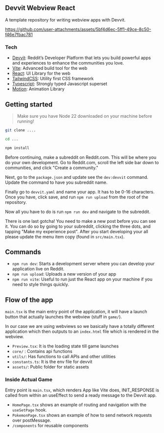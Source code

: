 ## Devvit Webview React

A template repository for writing webview apps with Devvit.

https://github.com/user-attachments/assets/5bf4d6ec-5ff1-49ce-8c50-f46e7fbac781

### Tech

- [Devvit](https://developers.reddit.com/docs/): Reddit’s Developer Platform that lets you build powerful apps and experiences to enhance the communities you love.
- [Vite](https://vite.dev/): Advanced build tool for the web
- [React](https://react.dev/): UI Library for the web
- [TailwindCSS](https://tailwindcss.com/): Utility first CSS framework
- [Typescript](https://www.typescriptlang.org/): Strongly typed Javascript superset
- [Motion](https://motion.dev/): Animation Library

## Getting started

> Make sure you have Node 22 downloaded on your machine before running!

```sh
git clone ....

cd ...

npm install
```

Before continuing, make a subreddit on Reddit.com. This will be where you do your own development. Go to Reddit.com, scroll the left side bar down to communities, and click "Create a community."

Next, go to the `package.json` and update see the `dev:devvit` command. Update the command to have you subreddit name.

Finally go to `devvit.yaml` and name your app. It has to be 0-16 characters. Once you have, click save, and run `npm run upload` from the root of the repository.

Now all you have to do is run `npm run dev` and navigate to the subreddit.

There is one last gotcha! You need to make a new post before you can see it. You can do so by going to your subreddit, clicking the three dots, and tapping "Make my experience post". After you start developing your all please update the menu item copy (found in `src/main.tsx`).

## Commands

- `npm run dev`: Starts a development server where you can develop your application live on Reddit.
- `npm run upload`: Uploads a new version of your app
- `npm run vite`: Useful to run just the React app on your machine if you need to style things quickly.

## Flow of the app

`main.tsx` is the main entry point of the application, it will have a launch button that actually launches the webview (stuff in `game/`).

In our case we are using webviews so we basically have a totally different application which then outputs to an `index.html` file which is rendered in the webview.

- `Preview.tsx`: It is the loading state till game launches
- `core/` : Contains api functions
- `utils/`: Has functions to call APIs and other utilities
- `constants.ts`: It is the env file for devvit
- `assets/`: Public folder for static assets

### Inside Actual Game

Entry point is `main.tsx`, which renders App like Vite does, INIT_RESPONSE is called from within an useEffect to send a ready message to the Devvit app.

- `HomePage.tsx` shows an example of routing and navigation with the `useSetPage` hook.
- `PokemonPage.tsx` shows an example of how to send network requests over postMessage.
- `/components` for reusable components
